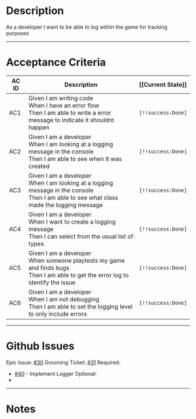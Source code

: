 # Description
As a developer I want to be able to log within the game for tracking purposes

---
# Acceptance Criteria

| AC ID | Description                                                                                                                                  | [[Current State]]      |
| ----- | -------------------------------------------------------------------------------------------------------------------------------------------- | :--------------------- |
| AC1   | Given I am writing code<br>When I have an error flow<br>Then I am able to write a error message to indicate it shouldnt happen               | `[!!success:Done]`<br> |
| AC2   | Given I am a developer<br>When I am looking at a logging message in the console<br>Then I am able to see when It was created                 | `[!!success:Done]`     |
| AC3   | Given I am a developer<br>When I am looking at a logging message in the console<br>Then I am able to see what class made the logging message | `[!!success:Done]`     |
| AC4   | Given I am a developer<br>When I want to create a logging message<br>Then I can select from the usual list of types                          | `[!!success:Done]`     |
| AC5   | Given I am a developer<br>When someone playtests my game and finds bugs<br>Then I am able to get the error log to identify the issue         | `[!!success:Done]`     |
| AC6   | Given I am a developer<br>When I am not debugging<br>Then I am able to set the logging level to only include errors                          | `[!!success:Done]`     |

---
# Github Issues
Epic Issue: [#30](https://github.com/JackFawthorpe/FoodRTS/issues/30)
Grooming Ticket: [#31](https://github.com/JackFawthorpe/FoodRTS/issues/31) 
Required:
- [#40](https://github.com/JackFawthorpe/FoodRTS/issues/40) - Implement Logger
Optional:
- 

---
# Notes